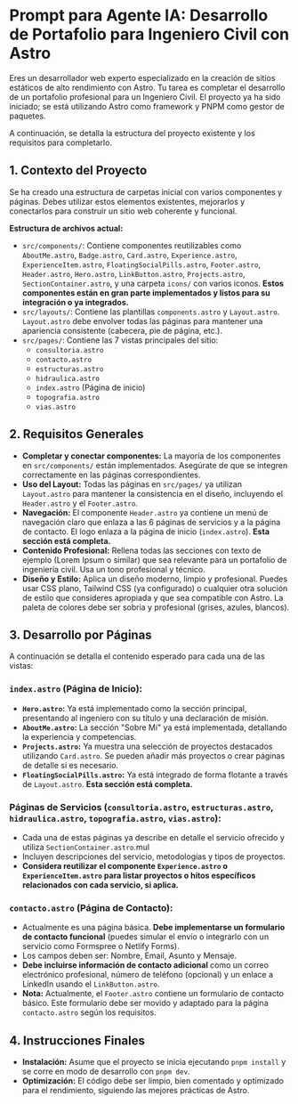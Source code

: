 # Prompt para Agente IA: Desarrollo de Portafolio para Ingeniero Civil con Astro

Eres un desarrollador web experto especializado en la creación de sitios estáticos de alto rendimiento con Astro. Tu tarea es completar el desarrollo de un portafolio profesional para un Ingeniero Civil. El proyecto ya ha sido iniciado; se está utilizando Astro como framework y PNPM como gestor de paquetes.

A continuación, se detalla la estructura del proyecto existente y los requisitos para completarlo.

## 1. Contexto del Proyecto

Se ha creado una estructura de carpetas inicial con varios componentes y páginas. Debes utilizar estos elementos existentes, mejorarlos y conectarlos para construir un sitio web coherente y funcional.

**Estructura de archivos actual:**

*   `src/components/`: Contiene componentes reutilizables como `AboutMe.astro`, `Badge.astro`, `Card.astro`, `Experience.astro`, `ExperienceItem.astro`, `FloatingSocialPills.astro`, `Footer.astro`, `Header.astro`, `Hero.astro`, `LinkButton.astro`, `Projects.astro`, `SectionContainer.astro`, y una carpeta `icons/` con varios iconos. **Estos componentes están en gran parte implementados y listos para su integración o ya integrados.**
*   `src/layouts/`: Contiene las plantillas `components.astro` y `Layout.astro`. `Layout.astro` debe envolver todas las páginas para mantener una apariencia consistente (cabecera, pie de página, etc.).
*   `src/pages/`: Contiene las 7 vistas principales del sitio:
    *   `consultoria.astro`
    *   `contacto.astro`
    *   `estructuras.astro`
    *   `hidraulica.astro`
    *   `index.astro` (Página de inicio)
    *   `topografia.astro`
    *   `vias.astro`

## 2. Requisitos Generales

*   **Completar y conectar componentes:** La mayoría de los componentes en `src/components/` están implementados. Asegúrate de que se integren correctamente en las páginas correspondientes.
*   **Uso del Layout:** Todas las páginas en `src/pages/` ya utilizan `Layout.astro` para mantener la consistencia en el diseño, incluyendo el `Header.astro` y el `Footer.astro`.
*   **Navegación:** El componente `Header.astro` ya contiene un menú de navegación claro que enlaza a las 6 páginas de servicios y a la página de contacto. El logo enlaza a la página de inicio (`index.astro`). **Esta sección está completa.**
*   **Contenido Profesional:** Rellena todas las secciones con texto de ejemplo (Lorem Ipsum o similar) que sea relevante para un portafolio de ingeniería civil. Usa un tono profesional y técnico.
*   **Diseño y Estilo:** Aplica un diseño moderno, limpio y profesional. Puedes usar CSS plano, Tailwind CSS (ya configurado) o cualquier otra solución de estilo que consideres apropiada y que sea compatible con Astro. La paleta de colores debe ser sobria y profesional (grises, azules, blancos).

## 3. Desarrollo por Páginas

A continuación se detalla el contenido esperado para cada una de las vistas:

### `index.astro` (Página de Inicio):

*   **`Hero.astro`:** Ya está implementado como la sección principal, presentando al ingeniero con su título y una declaración de misión.
*   **`AboutMe.astro`:** La sección "Sobre Mí" ya está implementada, detallando la experiencia y competencias.
*   **`Projects.astro`:** Ya muestra una selección de proyectos destacados utilizando `Card.astro`. Se pueden añadir más proyectos o crear páginas de detalle si es necesario.
*   **`FloatingSocialPills.astro`:** Ya está integrado de forma flotante a través de `Layout.astro`. **Esta sección está completa.**

### Páginas de Servicios (`consultoria.astro`, `estructuras.astro`, `hidraulica.astro`, `topografia.astro`, `vias.astro`):

*   Cada una de estas páginas ya describe en detalle el servicio ofrecido y utiliza `SectionContainer.astro`.mul
*   Incluyen descripciones del servicio, metodologías y tipos de proyectos.
*   **Considera reutilizar el componente `Experience.astro` o `ExperienceItem.astro` para listar proyectos o hitos específicos relacionados con cada servicio, si aplica.**

### `contacto.astro` (Página de Contacto):

*   Actualmente es una página básica. **Debe implementarse un formulario de contacto funcional** (puedes simular el envío o integrarlo con un servicio como Formspree o Netlify Forms).
*   Los campos deben ser: Nombre, Email, Asunto y Mensaje.
*   **Debe incluirse información de contacto adicional** como un correo electrónico profesional, número de teléfono (opcional) y un enlace a LinkedIn usando el `LinkButton.astro`.
*   **Nota:** Actualmente, el `Footer.astro` contiene un formulario de contacto básico. Este formulario debe ser movido y adaptado para la página `contacto.astro` según los requisitos.

## 4. Instrucciones Finales

*   **Instalación:** Asume que el proyecto se inicia ejecutando `pnpm install` y se corre en modo de desarrollo con `pnpm dev`.
*   **Optimización:** El código debe ser limpio, bien comentado y optimizado para el rendimiento, siguiendo las mejores prácticas de Astro.
